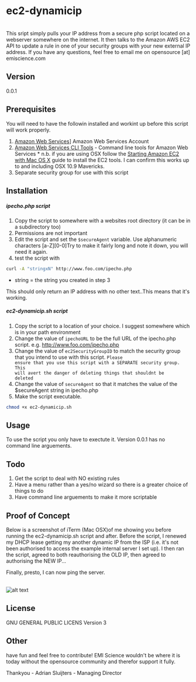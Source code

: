 ec2-dynamicip
==
 <br />
This sript simply pulls your IP address from a secure php script located on a webserver somewhere on the internet. It then talks to the Amazon AWS EC2 API to update a rule in one of your security groups with your new external IP address. If you have any questions, feel free to email me on opensource [at] emiscience.com

Version
----

0.0.1

Prerequisites
-----------

You will need to have the followin installed and workint up before this script will work properly.

1.  [Amazon Web Services]] Amazon Web Services Account
2.	[Amazon Web Services CLI Tools] - Command line tools for Amazon Web Services
		* n.b. if you are using OSX follow the [Starting Amazon EC2 with Mac OS X] guide to install the EC2 tools. I can confirm this works up to and including OSX 10.9 Mavericks.
3. Separate security group for use with this script

Installation
--------------


##### ipecho.php script

1. Copy the script to somewhere with a websites root directory (it can be in a subdirectory too)
2. Permissions are not important
3. Edit the script and set the <code>$secureAgent</code> variable. Use alphanumeric characters [a-Z][0-0]Try to make it fairly long and note it down, you will need it again.
4. test the script with 
```sh
curl -A "stringxN" http://www.foo.com/ipecho.php
```
*    string = the string you created in step 3

This should only return an IP address with no other text..This means that it's working.


##### ec2-dynamicip.sh script

1. Copy the script to a location of your choice. I suggest somewhere which is in your path environment
2. Change the value of <code>ipechoURL</code> to be the full URL of the ipecho.php script. e.g. http://www.foo.com/ipecho.php
3. Change the value of <code>ec2SecurityGroupID</code> to match the security group that you intend to use with this script. <code>Please ensure that you use this script with a SEPARATE security group. This will avert the danger of deleting things that shouldnt be deleted</code>
4. Change the value of <code>secureAgent</code> so that it matches the value of the $secureAgent string in ipecho.php
5. Make the script executable.
```sh
chmod +x ec2-dynamicip.sh
```

Usage
----

To use the script you only have to exectute it. Version 0.0.1 has no command line arguements.

Todo
----
1. Get the script to deal with NO existing rules
2. Have a menu rather than a yes/no wizard so there is a greater choice of things to do
3. Have command line arguements to make it more scriptable

Proof of Concept
----
Below is a screenshot of iTerm (Mac OSX)of me showing you before running the ec2-dynamicip.sh script and after. Before the script, I renewed my DHCP lease getting my another dynamic IP from the ISP (i.e. it's not been authorised to access the example internal server I set up). I then ran the script, agreed to both reauthorising the OLD IP, then agreed to authorising the NEW IP...

Finally, presto, I can now ping the server.<br><br>

![alt text](https://raw.github.com/emiscience/ec2-dynamicip/master/example-images/ec2-dynamicip-in-action.png "ec2-dynamicip.sh Proof Of Concept")


License
----

GNU GENERAL PUBLIC LICENS  Version 3


Other
----
have fun and feel free to contribute! EMI Science wouldn't be where it is today without 
the opensource community and therefor support it fully.

Thankyou - Adrian Sluijters - Managing Director


[Amazon Web Services]:http://aws.amazon.coms
[Amazon Web Services CLI Tools]:http://aws.amazon.com/developertools/351
[Starting Amazon EC2 with Mac OS X]:http://www.robertsosinski.com/2008/01/26/starting-amazon-ec2-with-mac-os-x/

    
